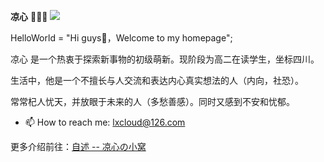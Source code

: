 **凉心** 🧑🏻‍💻 ![](https://visitor-badge.laobi.icu/badge?page_id=Lxcloud)

HelloWorld = "Hi guys👋，Welcome to my homepage";

凉心 是一个热衷于探索新事物的初级萌新。现阶段为高二在读学生，坐标四川。

生活中，他是一个不擅长与人交流和表达内心真实想法的人（内向，社恐）。

常常杞人忧天，并放眼于未来的人（多愁善感）。同时又感到不安和忧郁。

- 📫 How to reach me: lxcloud@126.com

更多介绍前往：[自述 -- 凉心の小窝](https://xia.lt/about)
